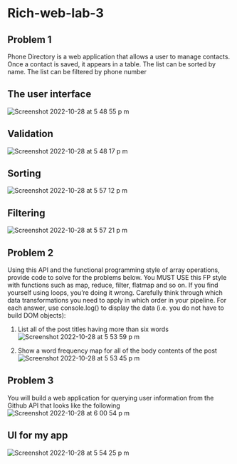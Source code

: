 # Rich-web-lab-3

## Problem 1 

Phone Directory is a web application that allows a user to manage contacts.
Once a contact is saved, it appears in a table.
The list can be sorted by name.
The list can be filtered by phone number


## The user interface

![Screenshot 2022-10-28 at 5 48 55 p m](https://user-images.githubusercontent.com/51191924/198691385-bf75dfab-f58e-4340-8075-7ba29256498b.jpg)

## Validation 
![Screenshot 2022-10-28 at 5 48 17 p m](https://user-images.githubusercontent.com/51191924/198691451-f340cf33-12bf-47b0-a070-1da3c08e7134.jpg)


## Sorting
![Screenshot 2022-10-28 at 5 57 12 p m](https://user-images.githubusercontent.com/51191924/198691682-ea2e764b-c493-4143-82f4-a663154b01ec.jpg)

## Filtering
![Screenshot 2022-10-28 at 5 57 21 p m](https://user-images.githubusercontent.com/51191924/198691715-b059d6aa-cf39-4761-a87e-f277fffb75ca.jpg)

## Problem 2
Using this API and the functional programming style of array operations, provide
code to solve for the problems below. You MUST USE this FP style with
functions such as map, reduce, filter, flatmap and so on. If you find yourself
using loops, you’re doing it wrong. Carefully think through which data
transformations you need to apply in which order in your pipeline.
For each answer, use console.log() to display the data (i.e. you do not
have to build DOM objects):
1. List all of the post titles having more than six words
![Screenshot 2022-10-28 at 5 53 59 p m](https://user-images.githubusercontent.com/51191924/198692001-07e79090-cb9a-41b6-a743-cce8327b134e.jpg)

2. Show a word frequency map for all of the body contents of the post
![Screenshot 2022-10-28 at 5 53 45 p m](https://user-images.githubusercontent.com/51191924/198692011-0efe7f91-fe3c-45bc-861c-ae0d0ad50d4a.jpg)

## Problem 3
You will build a web application for querying user information from the Github
API that looks like the following
![Screenshot 2022-10-28 at 6 00 54 p m](https://user-images.githubusercontent.com/51191924/198692235-da584554-1a58-4331-bac2-c9db14004356.jpg)

## UI for my app 
![Screenshot 2022-10-28 at 5 54 25 p m](https://user-images.githubusercontent.com/51191924/198692315-113b34e3-ef6a-45fe-acc7-39e63651955e.jpg)



